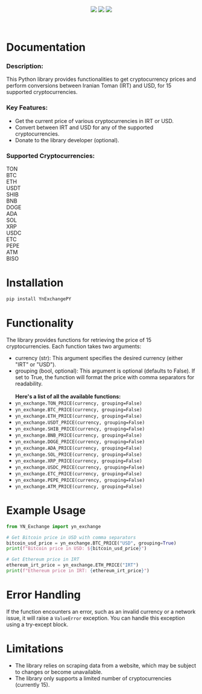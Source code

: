 <div align="center">
  <img src="https://static.pepy.tech/badge/YnExchangePY"><img/>
  <img src="https://static.pepy.tech/badge/YnExchangePY/month"><img/>
  <img src="https://static.pepy.tech/badge/YnExchangePY/week"><img/>
</div><br/><br/>

# Documentation

### Description:
This Python library provides functionalities to get cryptocurrency prices and perform conversions between Iranian Toman (IRT) and USD, for 15 supported cryptocurrencies.

### Key Features:
* Get the current price of various cryptocurrencies in IRT or USD.
* Convert between IRT and USD for any of the supported cryptocurrencies.
* Donate to the library developer (optional).

### Supported Cryptocurrencies:<br />
TON<br />
BTC<br />
ETH<br />
USDT<br />
SHIB<br />
BNB<br />
DOGE<br />
ADA<br />
SOL<br />
XRP<br />
USDC<br />
ETC<br />
PEPE<br />
ATM<br />
BISO

# Installation
```bash
pip install YnExchangePY
```
# Functionality
The library provides functions for retrieving the price of 15 cryptocurrencies. Each function takes two arguments:<br/>
* currency (str): This argument specifies the desired currency (either "IRT" or "USD").
* grouping (bool, optional): This argument is optional (defaults to False). If set to True, the function will format the price with comma separators for readability.<br/><br/>
**Here's a list of all the available functions:**
* ```yn_exchange.TON_PRICE(currency, grouping=False)```
* ```yn_exchange.BTC_PRICE(currency, grouping=False)```
* ```yn_exchange.ETH_PRICE(currency, grouping=False)```
* ```yn_exchange.USDT_PRICE(currency, grouping=False)```
* ```yn_exchange.SHIB_PRICE(currency, grouping=False)```
* ```yn_exchange.BNB_PRICE(currency, grouping=False)```
* ```yn_exchange.DOGE_PRICE(currency, grouping=False)```
* ```yn_exchange.ADA_PRICE(currency, grouping=False)```
* ```yn_exchange.SOL_PRICE(currency, grouping=False)```
* ```yn_exchange.XRP_PRICE(currency, grouping=False)```
* ```yn_exchange.USDC_PRICE(currency, grouping=False)```
* ```yn_exchange.ETC_PRICE(currency, grouping=False)```
* ```yn_exchange.PEPE_PRICE(currency, grouping=False)```
* ```yn_exchange.ATM_PRICE(currency, grouping=False)```
# Example Usage
```python
from YN_Exchange import yn_exchange

# Get Bitcoin price in USD with comma separators
bitcoin_usd_price = yn_exchange.BTC_PRICE("USD", grouping=True)
print(f"Bitcoin price in USD: ${bitcoin_usd_price}")

# Get Ethereum price in IRT
ethereum_irt_price = yn_exchange.ETH_PRICE("IRT")
print(f"Ethereum price in IRT: {ethereum_irt_price}")
```
# Error Handling
If the function encounters an error, such as an invalid currency or a network issue, it will raise a ```ValueError``` exception. You can handle this exception using a try-except block.
# Limitations
* The library relies on scraping data from a website, which may be subject to changes or become unavailable.
* The library only supports a limited number of cryptocurrencies (currently 15).
